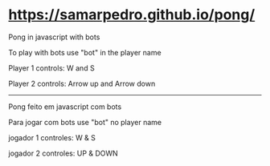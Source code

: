 # https://samarpedro.github.io/pong/
Pong in javascript with bots

To play with bots use "bot" in the player name

Player 1 controls: W and S

Player 2 controls: Arrow up and Arrow down

---

Pong feito em javascript com bots

Para jogar com bots use "bot" no player name

jogador 1 controles: W & S

jogador 2 controles: UP & DOWN
